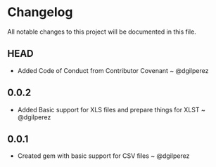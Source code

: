 # Changelog
All notable changes to this project will be documented in this file.

## HEAD

- Added Code of Conduct from Contributor Covenant ~ @dgilperez

## 0.0.2

- Added Basic support for XLS files and prepare things for XLST ~ @dgilperez

## 0.0.1

- Created gem with basic support for CSV files ~ @dgilperez
